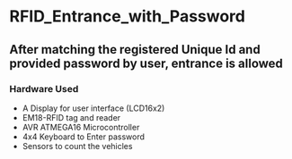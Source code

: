 # RFID_Entrance_with_Password
<h2>After matching the registered Unique Id and provided password by user, entrance is allowed</h2>

<h3>Hardware Used</h3>
<ul>
  <li>A Display for user interface (LCD16x2)</li>
  <li>EM18-RFID tag and reader</li>
  <li>AVR ATMEGA16 Microcontroller</li>
  <li>4x4 Keyboard to Enter password</li>
  <li>Sensors to count the vehicles</li>
</ul>
